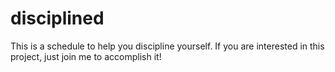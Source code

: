 # disciplined
This is a schedule to help you discipline yourself.
If you are interested in this project, just join me to accomplish it!
